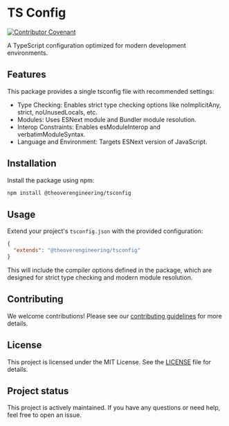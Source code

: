 # TS Config

[![Contributor Covenant](https://img.shields.io/badge/Contributor%20Covenant-2.1-4baaaa.svg)](CODE_OF_CONDUCT.md)

A TypeScript configuration optimized for modern development environments.

## Features

This package provides a single tsconfig file with recommended settings:

* Type Checking: Enables strict type checking options like noImplicitAny, strict, noUnusedLocals, etc.
* Modules: Uses ESNext module and Bundler module resolution.
* Interop Constraints: Enables esModuleInterop and verbatimModuleSyntax.
* Language and Environment: Targets ESNext version of JavaScript.

## Installation

Install the package using npm:

```sh
npm install @theoverengineering/tsconfig
```

## Usage

Extend your project's `tsconfig.json` with the provided configuration:

```json
{
  "extends": "@theoverengineering/tsconfig"
}
```

This will include the compiler options defined in the package, which are designed for strict type checking and modern module resolution.

## Contributing

We welcome contributions! Please see our [contributing guidelines](CONTRIBUTING.md) for more details.

## License

This project is licensed under the MIT License. See the [LICENSE](LICENSE) file for details.

## Project status

This project is actively maintained. If you have any questions or need help, feel free to open an issue.
